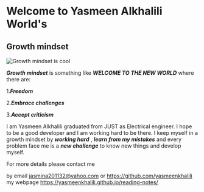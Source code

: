 # Welcome to Yasmeen Alkhalili World's
## Growth mindset
![Growth mindset is cool](https://miro.medium.com/max/781/1*ninBE6iYHSbeHy5y3MxiOg.png)

***Growth mindset*** is something like ***WELCOME TO THE NEW WORLD*** where there are:

1.***Freedom***

2.***Embrace challenges*** 

3.***Accept criticism***

I am Yasmeen Alkhalili graduated from JUST as Electrical engineer. I hope to be a good developer and I am working hard to be there.
I keep myself in a growth mindset by ***working hard*** , ***learn from my mistakes*** and every problem face me is a ***new challenge*** to know new things and develop myself.

For more details please contact me

by email <jasmina201132@yahoo.com>
or <https://github.com/yasmeenkhalili> 
my webpage <https://yasmeenkhalili.github.io/reading-notes/>
